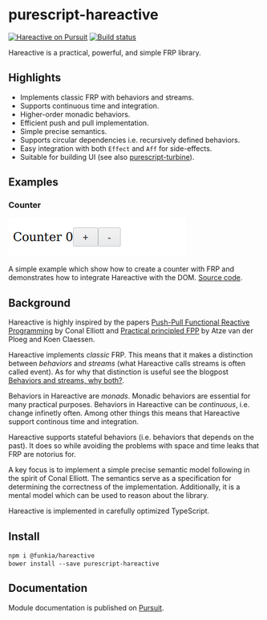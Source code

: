 # purescript-hareactive

[![Hareactive on Pursuit](https://pursuit.purescript.org/packages/purescript-hareactive/badge)](https://pursuit.purescript.org/packages/purescript-hareactive)
[![Build status](https://travis-ci.org/funkia/purescript-hareactive.svg?branch=master)](https://travis-ci.org/funkia/purescript-hareactive)

Hareactive is a practical, powerful, and simple FRP library.

## Highlights

* Implements classic FRP with behaviors and streams.
* Supports continuous time and integration.
* Higher-order monadic behaviors.
* Efficient push and pull implementation.
* Simple precise semantics.
* Supports circular dependencies i.e. recursively defined behaviors.
* Easy integration with both `Effect` and `Aff` for side-effects.
* Suitable for building UI (see also [purescript-turbine](https://github.com/funkia/purescript-turbine)).

## Examples

### Counter

![single counter GIF](examples/counter/single-counter.gif)

A simple example which show how to create a counter with FRP and demonstrates
how to integrate Hareactive with the DOM. [Source
code](/examples/counter/src/Main.purs).

## Background

Hareactive is highly inspired by the papers [Push-Pull Functional Reactive
Programming](http://conal.net/papers/push-pull-frp/) by Conal Elliott and
[Practical principled FPP](https://dl.acm.org/citation.cfm?id=2784752) by Atze
van der Ploeg and Koen Claessen.

Hareactive implements _classic_ FRP. This means that it makes a distinction
between _behaviors_ and _streams_ (what Hareactive calls streams is often called
event). As for why that distinction is useful see the blogpost [Behaviors and
streams, why both?](http://vindum.io/blog/behaviors-and-streams-why-both/).

Behaviors in Hareactive are _monads_. Monadic behaviors are essential for many
practical purposes. Behaviors in Hareactive can be _continuous_, i.e. change
infinetly often. Among other things this means that Hareactive support continous
time and integration.

Hareactive supports stateful behaviors (i.e. behaviors that depends on the
past). It does so while avoiding the problems with space and time leaks that
FRP are notorius for.

A key focus is to implement a simple precise semantic model following in the
spirit of Conal Elliott. The semantics serve as a specification for determining
the correctness of the implementation. Additionally, it is a mental model which
can be used to reason about the library.

Hareactive is implemented in carefully optimized TypeScript.

## Install

```
npm i @funkia/hareactive
bower install --save purescript-hareactive
```

## Documentation

Module documentation is published on
[Pursuit](https://pursuit.purescript.org/packages/purescript-hareactive).
